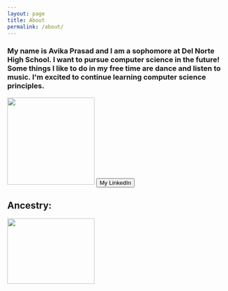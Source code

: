 ```yaml
---
layout: page
title: About
permalink: /about/
---
```


<h3> My name is Avika Prasad and I am a sophomore at Del Norte High School. I want to pursue computer science in the future! Some things I like to do in my free time are dance and listen to music. I'm excited to continue learning computer science principles.</h3>

<div>
<img src="{{site.baseurl}}/images/avika.png" width="200" height ="200"/>
<a href="https://www.linkedin.com/in/avika-prasad-157b332a6/" target="_blank">
<button>My LinkedIn</button>
</a>
<span>
<h2> <strong> Ancestry: </strong> </h2>
<img src="{{site.baseurl}}/images/indian flag.gif" width="200" height="150"> 